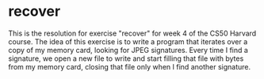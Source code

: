 # recover
This is the resolution for exercise "recover" for week 4 of the CS50 Harvard course. The idea of this exercise is to write a program that iterates over a copy of my memory card, looking for JPEG signatures. Every time I find a signature, we open a new file to write and start filling that file with bytes from my memory card, closing that file only when I find another signature.
